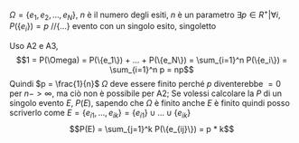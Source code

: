$\Omega= \{e_1, e_2, …, e_N\}$, $n$ è il numero degli esiti, $n$ è un parametro
$\exists p \in R^+ | \forall i, P(\{e_i\})= p$ //{…} evento con un singolo esito, singoletto

Uso A2 e A3, 
$$1 = P(\Omega) = P(\{e_1\}) + … + P(\{e_N\}) = \sum_{i=1}^n P(\{e_i\}) =  \sum_{i=1}^n p = np$$
Quindi $p = \frac{1}{n}$
$\Omega$ deve essere finito perché $p$ diventerebbe $= 0$ per $n -> \infty$, ma ciò non è possibile per A2;
Se volessi calcolare la $P$ di un singolo evento $E$, $P(E)$, sapendo che $\Omega$ è finito anche $E$ è finito quindi posso scriverlo come $E = \{e_{i1}, …, e_{ik}\} = \{e_{i1}\} \cup … \cup \{e_{ik}\}$
$$P(E) = \sum_{j=1}^k P(\{e_{ij}\}) = p * k$$
